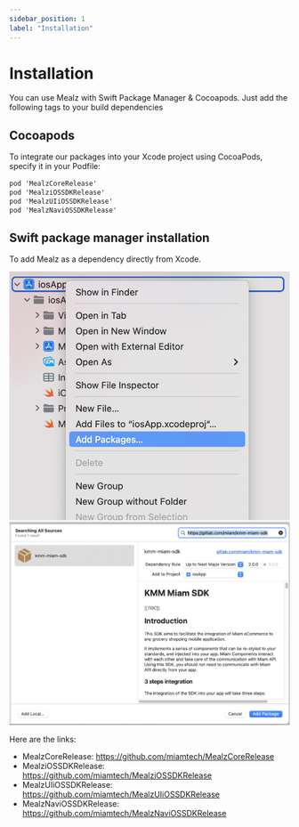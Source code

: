 ```yaml
---
sidebar_position: 1
label: "Installation"
---
```


# Installation

You can use Mealz with Swift Package Manager & Cocoapods. Just add the following tags to your build dependencies

## Cocoapods

To integrate our packages into your Xcode project using CocoaPods, specify it in your Podfile:

```
pod 'MealzCoreRelease'
pod 'MealziOSSDKRelease'
pod 'MealzUIiOSSDKRelease'
pod 'MealzNaviOSSDKRelease'
```

## Swift package manager installation

To add Mealz as a dependency directly from Xcode.

![Add Swift Package step 1](./img/addSwiftPackage.png)
![Add Swift Package step 2](./img/addMiamSwiftPackage.png)

Here are the links:

* MealzCoreRelease: https://github.com/miamtech/MealzCoreRelease
* MealziOSSDKRelease: https://github.com/miamtech/MealziOSSDKRelease
* MealzUIiOSSDKRelease: https://github.com/miamtech/MealzUIiOSSDKRelease
* MealzNaviOSSDKRelease: https://github.com/miamtech/MealzNaviOSSDKRelease